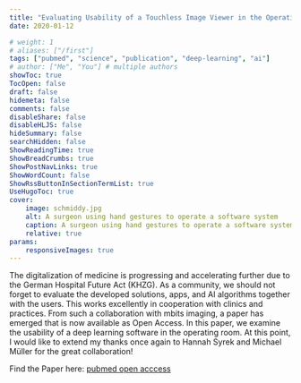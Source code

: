 ```yaml
---
title: "Evaluating Usability of a Touchless Image Viewer in the Operating Room"
date: 2020-01-12

# weight: 1
# aliases: ["/first"]
tags: ["pubmed", "science", "publication", "deep-learning", "ai"]
# author: ["Me", "You"] # multiple authors
showToc: true
TocOpen: false
draft: false
hidemeta: false
comments: false
disableShare: false
disableHLJS: false
hideSummary: false
searchHidden: false
ShowReadingTime: true
ShowBreadCrumbs: true
ShowPostNavLinks: true
ShowWordCount: false
ShowRssButtonInSectionTermList: true
UseHugoToc: true
cover:
    image: schmiddy.jpg
    alt: A surgeon using hand gestures to operate a software system
    caption: A surgeon using hand gestures to operate a software system
    relative: true
params:
    responsiveImages: true
---
```


The digitalization of medicine is progressing and accelerating further due to the German Hospital Future Act (KHZG). As a community, we should not forget to evaluate the developed solutions, apps, and AI algorithms together with the users. This works excellently in cooperation with clinics and practices. From such a collaboration with mbits imaging, a paper has emerged that is now available as Open Access. In this paper, we examine the usability of a deep learning software in the operating room. At this point, I would like to extend my thanks once again to Hannah Syrek and Michael Müller for the great collaboration!

Find the Paper here: [pubmed open acccess](https://pubmed.ncbi.nlm.nih.gov/31995836/)

